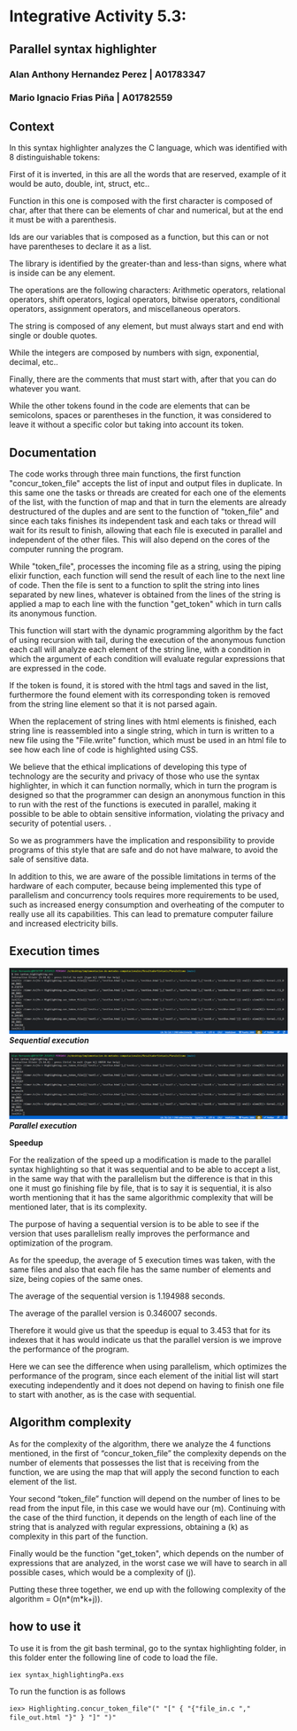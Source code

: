 # Integrative Activity 5.3:
## Parallel syntax highlighter 

### Alan Anthony Hernandez Perez | A01783347
### Mario Ignacio Frias Piña  |  A01782559

## Context
In this syntax highlighter analyzes the C language, which was identified with 8 distinguishable tokens:

First of it is inverted, in this are all the words that are reserved, example of it would be auto, double, int, struct, etc..

Function in this one is composed with the first character is composed of char, after that there can be elements of char and numerical, but at the end it must be with a parenthesis.

Ids are our variables that is composed as a function, but this can or not have parentheses to declare it as a list.

The library is identified by the greater-than and less-than signs, where what is inside can be any element.

The operations are the following characters: Arithmetic operators, relational operators, shift operators, logical operators, bitwise operators, conditional operators, assignment operators, and miscellaneous operators.

The string is composed of any element, but must always start and end with single or double quotes.

While the integers are composed by numbers with sign, exponential, decimal, etc.. 

Finally, there are the comments that must start with, after that you can do whatever you want.

While the other tokens found in the code are elements that can be semicolons, spaces or parentheses in the function, it was considered to leave it without a specific color but taking into account its token.

## Documentation
The code works through three main functions, the first function "concur_token_file" accepts the list of input and output files in duplicate. In this same one the tasks or threads are created for each one of the elements of the list, with the function of map and that in turn the elements are already destructured of the duples and are sent to the function of "token_file" and since each taks finishes its independent task and each taks or thread will wait for its result to finish, allowing that each file is executed in parallel and independent of the other files. This will also depend on the cores of the computer running the program.


While "token_file", processes the incoming file as a string, using the piping elixir function, each function will send the result of each line to the next line of code. Then the file is sent to a function to split the string into lines separated by new lines, whatever is obtained from the lines of the string is applied a map to each line with the function "get_token" which in turn calls its anonymous function.

This function will start with the dynamic programming algorithm by the fact of using recursion with tail, during the execution of the anonymous function each call will analyze each element of the string line, with a condition in which the argument of each condition will evaluate regular expressions that are expressed in the code.

If the token is found, it is stored with the html tags and saved in the list, furthermore the found element with its corresponding token is removed from the string line element so that it is not parsed again.

When the replacement of string lines with html elements is finished, each string line is reassembled into a single string, which in turn is written to a new file using the "File.write" function, which must be used in an html file to see how each line of code is highlighted using CSS.

We believe that the ethical implications of developing this type of technology are the security and privacy of those who use the syntax highlighter, in which it can function normally, which in turn the program is designed so that the programmer can design an anonymous function in this to run with the rest of the functions is executed in parallel, making it possible to be able to obtain sensitive information, violating the privacy and security of potential users.
. 

So we as programmers have the implication and responsibility to provide programs of this style that are safe and do not have malware, to avoid the sale of sensitive data.

In addition to this, we are aware of the possible limitations in terms of the hardware of each computer, because being implemented this type of parallelism and concurrency tools requires more requirements to be used, such as increased energy consumption and overheating of the computer to really use all its capabilities. This can lead to premature computer failure and increased electricity bills.

## Execution times
![Prueba_secuencial](./Pruebas%20secuencial.png)
***Sequential execution***

![Prueba_secuencial](./Pruebas%20secuencial.png)
***Parallel execution***

**Speedup**

For the realization of the speed up a modification is made to the parallel syntax highlighting so that it was sequential and to be able to accept a list, in the same way that with the parallelism but the difference is that in this one it must go finishing file by file, that is to say it is sequential, it is also worth mentioning that it has the same algorithmic complexity that will be mentioned later, that is its complexity.

The purpose of having a sequential version is to be able to see if the version that uses parallelism really improves the performance and optimization of the program.

As for the speedup, the average of 5 execution times was taken, with the same files and also that each file has the same number of elements and size, being copies of the same ones.

The average of the sequential version is 1.194988 seconds.

The average of the parallel version is 0.346007 seconds.

Therefore it would give us that the speedup is equal to 3.453 that for its indexes that it has would indicate us that the parallel version is we improve the performance of the program.

Here we can see the difference when using parallelism, which optimizes the performance of the program, since each element of the initial list will start executing independently and it does not depend on having to finish one file to start with another, as is the case with sequential.

## Algorithm complexity
As for the complexity of the algorithm, there we analyze the 4 functions mentioned, in the first of “concur_token_file” the complexity depends on the number of elements that possesses the list that is receiving from the function, we are using the map that will apply the second function to each element of the list.

Your second “token_file” function will depend on the number of lines to be read from the input file, in this case we would have our (m). Continuing with the case of the third function, it depends on the length of each line of the string that is analyzed with regular expressions, obtaining a (k) as complexity in this part of the function.

Finally would be the function "get_token", which depends on the number of expressions that are analyzed, in the worst case we will have to search in all possible cases, which would be a complexity of (j).

Putting these three together, we end up with the following complexity of the algorithm = O(n*(m*k+j)).

## how to use it

To use it is from the git bash terminal, go to the syntax highlighting folder, in this folder enter the following line of code to load the file.
``` 
iex syntax_highlightingPa.exs 
``` 
To run the function is as follows
``` 
iex> Highlighting.concur_token_file"(" "[" { "{"file_in.c "," file_out.html "}" } "]" ")" 
``` 
